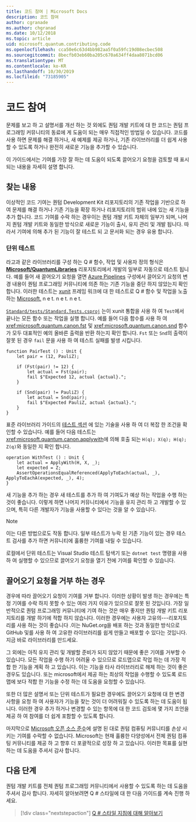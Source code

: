 ```yaml
---
title: 코드 참여 | Microsoft Docs
description: 코드 참여
author: cgranade
ms.author: chgranad
ms.date: 10/12/2018
ms.topic: article
uid: microsoft.quantum.contributing.code
ms.openlocfilehash: cca50e6c63d4bb982aa5f0a59fc19d08ecbec508
ms.sourcegitcommit: 8becfb03eb60ba205c670a634ff4daa8071bcd06
ms.translationtype: MT
ms.contentlocale: ko-KR
ms.lasthandoff: 10/30/2019
ms.locfileid: "73185905"
---
```

# <a name="contributing-code"></a>코드 참여 #

문제를 보고 하 고 설명서를 개선 하는 것 외에도 퀀텀 개발 키트에 대 한 코드는 퀀텀 프로그래밍 커뮤니티의 동료에 게 도움이 되는 매우 직접적인 방법일 수 있습니다.
코드를 사용 하면 문제를 해결 하거나, 새 예제를 제공 하거나, 기존 라이브러리를 더 쉽게 사용할 수 있도록 하거나 완전히 새로운 기능을 추가할 수 있습니다.

이 가이드에서는 기여를 가장 잘 하는 데 도움이 되도록 끌어오기 요청을 검토할 때 표시 되는 내용을 자세히 설명 합니다.

## <a name="what-we-look-for"></a>찾는 내용 ##

이상적인 코드 기여는 퀀텀 Development Kit 리포지토리의 기존 작업을 기반으로 하 여 문제를 해결 하거나 기존 기능을 확장 하거나 리포지토리의 범위 내에 있는 새 기능을 추가 합니다.
코드 기여를 수락 하는 경우이는 퀀텀 개발 키트 자체의 일부가 되며, 나머지 퀀텀 개발 키트와 동일한 방식으로 새로운 기능이 출시, 유지 관리 및 개발 됩니다.
따라서 기여에 의해 추가 된 기능이 잘 테스트 되 고 문서화 되는 경우 유용 합니다.

### <a name="unit-tests"></a>단위 테스트 ###

라고과 같은 라이브러리를 구성 하는 Q # 함수, 작업 및 사용자 정의 형식은 [**Microsoft/QuantumLibraries**](https://github.com/Microsoft/QuantumLibraries/) 리포지토리에서 개발의 일부로 자동으로 테스트 됩니다.
예를 들어 새 끌어오기 요청을 열면 [Azure Pipelines](https://azure.microsoft.com/services/devops/pipelines/) 구성에서 끌어오기 요청의 변경 내용이 퀀텀 프로그래밍 커뮤니티에 의존 하는 기존 기능을 중단 하지 않았는지 확인 합니다.
이러한 테스트는 [xunit](https://xunit.github.io/) 프레임 워크에 대 한 테스트로 Q # 함수 및 작업을 노출 하는 [Microsoft.](https://www.nuget.org/packages/Microsoft.Quantum.Xunit/) n e t. n e t. n e t.

[`Standard/tests/Standard.Tests.csproj`](https://github.com/microsoft/QuantumLibraries/blob/master/Standard/tests/Standard.Tests.csproj) 는이 xunit 통합을 사용 하 여 `Test`에서 끝나는 모든 함수 또는 작업을 실행 합니다.
예를 들어 다음 함수를 사용 하 여 <xref:microsoft.quantum.canon.fst> 및 <xref:microsoft.quantum.canon.snd> 함수가 모두 대표적인 예의 올바른 출력을 반환 하는지 확인 합니다.
`Fst` 또는 `Snd`의 출력이 잘못 된 경우 `fail` 문을 사용 하 여 테스트 실패를 발생 시킵니다.

```qsharp
function PairTest () : Unit {
    let pair = (12, PauliZ);

    if (Fst(pair) != 12) {
        let actual = Fst(pair);
        fail $"Expected 12, actual {actual}.";
    }

    if (Snd(pair) != PauliZ) {
        let actual = Snd(pair);
        fail $"Expected PauliZ, actual {actual}.";
    }
}
```

표준 라이브러리 가이드의 [테스트 섹션](xref:microsoft.quantum.libraries.diagnostics) 에 있는 기술을 사용 하 여 더 복잡 한 조건을 확인할 수 있습니다.
예를 들어 다음 테스트는 <xref:microsoft.quantum.canon.applywith>에 의해 호출 되는 `H(q); X(q); H(q);` `Z(q)`와 동일한 지 확인 합니다.

```qsharp
operation WithTest () : Unit {
    let actual = ApplyWith(H, X, _);
    let expected = Z;
    AssertOperationsEqualReferenced(ApplyToEach(actual, _), ApplyToEachA(expected, _), 4);
}
```

새 기능을 추가 하는 경우 새 테스트를 추가 하 여 기여도가 예상 하는 작업을 수행 하는 것이 좋습니다.
이렇게 하면 나머지 커뮤니티에서 기능을 유지 관리 하 고 개발할 수 있으며, 특히 다른 개발자가 기능을 사용할 수 있다는 것을 알 수 있습니다.

> [!NOTE]
> 이는 다른 방법으로도 작동 합니다.
> 일부 테스트가 누락 된 기존 기능이 있는 경우 테스트 검사를 추가 하면 커뮤니티에 훌륭한 기여를 내릴 수 있습니다.

로컬에서 단위 테스트는 Visual Studio 테스트 탐색기 또는 `dotnet test` 명령을 사용 하 여 실행할 수 있으므로 끌어오기 요청을 열기 전에 기여를 확인할 수 있습니다.

<!-- TODO:
### Comments and Documentation ###

### Citations and References ### -->

## <a name="when-well-reject-a-pull-request"></a>끌어오기 요청을 거부 하는 경우 ##

경우에 따라 끌어오기 요청이 기여를 거부 합니다.
이러한 상황이 발생 하는 경우에는 특정 기여를 수락 하지 못할 수 있는 여러 가지 이유가 있으므로 잘못 된 것입니다.
가장 일반적으로 퀀텀 프로그래밍 커뮤니티에 기여 하는 것은 매우 좋지만 퀀텀 개발 키트 리포지토리를 개발 하기에 적합 하지 않습니다.
이러한 경우에는 사용자 고유의---리포지토리를 사용 하는 것이 좋습니다 .이는 NuGet.org을 배포 하는 것과 동일한 방식으로 GitHub 및를 사용 하 여 고유한 라이브러리를 쉽게 만들고 배포할 수 있다는 것입니다. 지금 바로 라이브러리를 만드세요.

그 외에는 아직 유지 관리 및 개발할 준비가 되지 않았기 때문에 좋은 기여를 거부할 수 있습니다.
모든 작업을 수행 하기 어려울 수 있으므로 로드맵으로 작업 하는 데 가장 적합 한 기능을 계획 하 고 있습니다.
이는 기능을 타사 라이브러리로 해제 하는 것이 좋은 경우도 있습니다.
또는 microsoft에서 제공 하는 최상의 작업을 수행할 수 있도록 로드맵에 보다 적합 한 기능을 수정 하는 데 도움을 요청할 수 있습니다.

또한 더 많은 설명서 또는 단위 테스트가 필요한 경우에도 끌어오기 요청에 대 한 변경 사항을 요청 하 여 사용자가 기능을 찾는 것이 더 어려워질 수 있도록 하는 데 도움이 됩니다.
이러한 경우 추가 하거나 변경할 수 있는 항목에 대 한 코드 검토에 몇 가지 조언을 제공 하 여 참여를 더 쉽게 포함할 수 있도록 합니다.

마지막으로 [Microsoft 오픈 소스 준수](https://opensource.microsoft.com/codeofconduct/)에 설명 된 대로 퀀텀 컴퓨팅 커뮤니티를 손상 시키는 기여를 수락할 수 없습니다.
Microsoft는 현재 훌륭한 다양성에서 전체 퀀텀 컴퓨팅 커뮤니티를 제공 하 고 향후 더 포괄적으로 성장 하 고 있습니다.
이러한 목표를 실현 하는 데 도움을 주셔서 감사 합니다.

## <a name="next-steps"></a>다음 단계 ##

퀀텀 개발 키트를 전체 퀀텀 프로그래밍 커뮤니티에서 사용할 수 있도록 하는 데 도움을 주셔서 감사 합니다.
자세히 알아보려면 Q # 스타일에 대 한 다음 가이드를 계속 진행 하세요.

> [!div class="nextstepaction"]
> [Q # 스타일 지침에 대해 알아보기](xref:microsoft.quantum.contributing.style)
